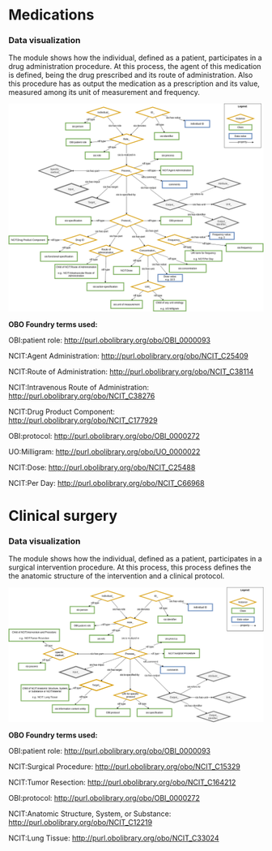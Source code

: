 # Medications

### Data visualization

The module shows how the individual, defined as a patient, participates in a drug administration procedure. At this process, the agent of this medication is defined, being the drug prescribed and its route of administration. Also this procedure has as output the medication as a prescription and its value, measured among its unit of measurement and frequency.

<p align="center">
    <a href="https://raw.githubusercontent.com/CARE-SM/CARE-Semantic-Model/main/images/CARE-SM-Medication.png" target="_blank">
        <img src="https://raw.githubusercontent.com/CARE-SM/CARE-Semantic-Model/main/images/CARE-SM-Medication.png">
    </a>
</p>


**OBO Foundry terms used:**

OBI:patient role: http://purl.obolibrary.org/obo/OBI_0000093

NCIT:Agent Administration: http://purl.obolibrary.org/obo/NCIT_C25409

NCIT:Route of Administration: http://purl.obolibrary.org/obo/NCIT_C38114

NCIT:Intravenous Route of Administration: http://purl.obolibrary.org/obo/NCIT_C38276

NCIT:Drug Product Component: http://purl.obolibrary.org/obo/NCIT_C177929

OBI:protocol: http://purl.obolibrary.org/obo/OBI_0000272

UO:Milligram: http://purl.obolibrary.org/obo/UO_0000022

NCIT:Dose: http://purl.obolibrary.org/obo/NCIT_C25488

NCIT:Per Day: http://purl.obolibrary.org/obo/NCIT_C66968


# Clinical surgery

### Data visualization

The module shows how the individual, defined as a patient, participates in a surgical intervention procedure. At this process, this process defines the the anatomic structure of the intervention and a clinical protocol.

<p align="center">
    <a href="https://raw.githubusercontent.com/CARE-SM/CARE-Semantic-Model/main/images/CARE-SM-Surgery.png" target="_blank">
        <img src="https://raw.githubusercontent.com/CARE-SM/CARE-Semantic-Model/main/images/CARE-SM-Surgery.png">
    </a>
</p>

**OBO Foundry terms used:**

OBI:patient role: http://purl.obolibrary.org/obo/OBI_0000093

NCIT:Surgical Procedure: http://purl.obolibrary.org/obo/NCIT_C15329

NCIT:Tumor Resection: http://purl.obolibrary.org/obo/NCIT_C164212

OBI:protocol: http://purl.obolibrary.org/obo/OBI_0000272

NCIT:Anatomic Structure, System, or Substance: http://purl.obolibrary.org/obo/NCIT_C12219

NCIT:Lung Tissue: http://purl.obolibrary.org/obo/NCIT_C33024